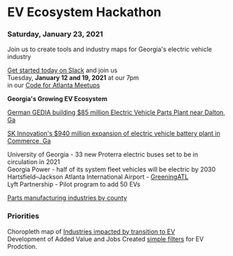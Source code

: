 
# EV Ecosystem Hackathon

### Saturday, January 23, 2021

Join us to create tools and industry maps for Georgia's electric vehicle industry  

<a href="https://codeforatlanta.slack.com/">Get started today on Slack</a> and join us  
Tuesday, <b>January 12 and 19, 2021</b> at our 7pm  
in our <a href="https://www.meetup.com/codeforatlanta/">Code for Atlanta Meetups</a><br>


<b>Georgia's Growing EV Ecosystem</b>  

[German GEDIA building $85 million Electric Vehicle Parts Plant near Dalton, Ga](https://www.bizjournals.com/atlanta/news/2020/07/29/gedia-automotive-group-plant-dalton-georgia.html)  

[SK Innovation's $940 million expansion of electric vehicle battery plant in Commerce, Ga](https://www.bizjournals.com/atlanta/news/2020/06/30/sk-innovation-georgia-electric-vehicle-plant.html)  

University of Georgia - 33 new Proterra electric buses set to be in circulation in 2021  
Georgia Power - half of its system fleet vehicles will be electric by 2030  
Hartsfield–Jackson Atlanta International Airport - [GreeningATL](https://www.17sustainabledevelopmentgoals.org/greeningatl-the-most-resilient-airport-globally/)  
Lyft Partnership - Pilot program to add 50 EVs  

<a href="../../../localsite/info/#go=parts&show=counties">Parts manufacturing industries by county</a>  

<h3>Priorities</h3>

Choropleth map of 
<a href="../projects/mobility/">Industries impacted by transition to EV</a><br>
Development of Added Value and Jobs Created <a href="../../io/charts/inflow-outflow/#indicators=VADD,JOBS">simple filters</a> for EV Prodction.

<!--
Georgia Labor Market Explorer
https://explorer.gdol.ga.gov/vosnet/Logoff.aspx?Displayonly=1&utype=L&plang=E
-->

